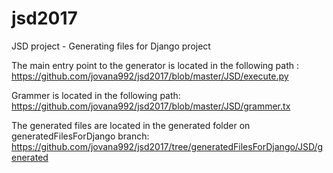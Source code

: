 # jsd2017
JSD project - Generating files for Django project

The main entry point to the generator is located in the following path : 
https://github.com/jovana992/jsd2017/blob/master/JSD/execute.py

Grammer is located in the following path: 
https://github.com/jovana992/jsd2017/blob/master/JSD/grammer.tx

The generated files are located in the generated folder on generatedFilesForDjango branch: 
https://github.com/jovana992/jsd2017/tree/generatedFilesForDjango/JSD/generated

